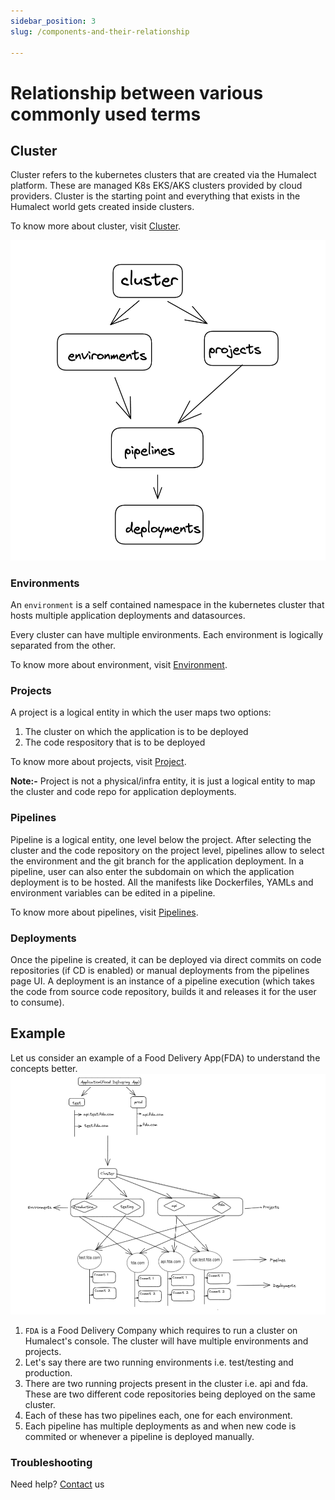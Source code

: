 ```yaml
---
sidebar_position: 3
slug: /components-and-their-relationship

---
```


# Relationship between various commonly used terms

## Cluster
Cluster refers to the kubernetes clusters that are created via the Humalect platform. These are managed K8s EKS/AKS clusters provided by cloud providers. Cluster is the starting point and everything that exists in the Humalect world gets created inside clusters.

To know more about cluster, visit [Cluster](./../docs/cluster-overview).

![image.png](./../static/img/components-relationship.png)

### Environments
An `environment` is a self contained namespace in the kubernetes cluster that hosts multiple application deployments and datasources.

Every cluster can have multiple environments. Each environment is logically separated from the other.

To know more about environment, visit [Environment](./../docs/Environments/Overview).

### Projects

A project is a logical entity in which the user maps two options:
1. The cluster on which the application is to be deployed
2. The code respository that is to be deployed

To know more about projects, visit [Project](./../docs/projects/overview).

<b>Note:-</b> Project is not a physical/infra entity, it is just a logical entity to map the cluster and code repo for application deployments.

### Pipelines
Pipeline is a logical entity, one level below the project. After selecting the cluster and the code repository on the project level, pipelines allow to select the environment and the git branch for the application deployment. In a pipeline, user can also enter the subdomain on which the application deployment is to be hosted. All the manifests like Dockerfiles, YAMLs and environment variables can be edited in a pipeline.

To know more about pipelines, visit [Pipelines](./../docs/Pipelines/overview).

### Deployments
Once the pipeline is created, it can be deployed via direct commits on code repositories (if CD is enabled) or manual deployments from the pipelines page UI. A deployment is an instance of a pipeline execution (which takes the code from source code repository, builds it and releases it for the user to consume).
<!---
To know more about deployments, visit [Deployments](https://docs.humalect.com/en/deploymentPage).
--->
## Example
Let us consider an example of a Food Delivery App(FDA) to understand the concepts better.
![relationsip-example.png](./../static/img/relationship-example.png)
1. `FDA` is a Food Delivery Company which requires to run a cluster on Humalect's console. The cluster will have multiple environments and projects.
2. Let's say there are two running environments i.e. test/testing and production.
3. There are two running projects present in the cluster i.e. api and fda. These are two different code repositories being deployed on the same cluster.
4. Each of these has two pipelines each, one for each environment.
5. Each pipeline has multiple deployments as and when new code is commited or whenever a pipeline is deployed manually.


### Troubleshooting
Need help? [Contact](./../docs/Contact-us/reach-out-to-us) us
